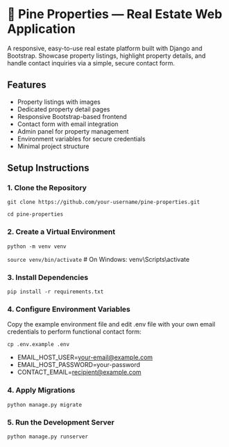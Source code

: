 # 🏡 Pine Properties — Real Estate Web Application

A responsive, easy-to-use real estate platform built with Django and Bootstrap. Showcase property listings, highlight property details, and handle contact inquiries via a simple, secure contact form.


## Features

- Property listings with images  
- Dedicated property detail pages  
- Responsive Bootstrap-based frontend  
- Contact form with email integration  
- Admin panel for property management  
- Environment variables for secure credentials  
- Minimal project structure  


## Setup Instructions

### 1️. Clone the Repository

  `git clone https://github.com/your-username/pine-properties.git`<br>

  `cd pine-properties`


### 2. Create a Virtual Environment

  `python -m venv venv`<br>
  
  `source venv/bin/activate`  # On Windows: venv\Scripts\activate


### 3. Install Dependencies

  `pip install -r requirements.txt`

### 4. Configure Environment Variables

Copy the example environment file and edit .env file with your own email credentials to perform functional contact form:

  `cp .env.example .env`



  - EMAIL_HOST_USER=your-email@example.com
  - EMAIL_HOST_PASSWORD=your-password
  - CONTACT_EMAIL=recipient@example.com


### 4. Apply Migrations

  `python manage.py migrate`

### 5. Run the Development Server

  `python manage.py runserver`
